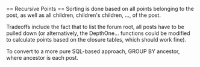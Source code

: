 == Recursive Points ==
Sorting is done based on all points belonging to the post,
as well as all children, children's children, ..., of the 
post.

Tradeoffs include the fact that to list the forum root, 
all posts have to be pulled down (or alternatively, 
the DepthOne... functions could be modified to calculate 
points based on the closure tables, which should work fine).

To convert to a more pure SQL-based approach, GROUP BY ancestor, 
where ancestor is each post.
